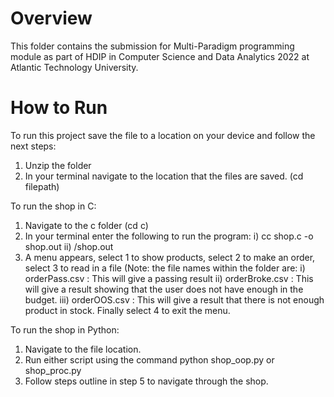 
# Overview
This folder contains the submission for Multi-Paradigm programming module as part of HDIP in Computer Science and Data Analytics 2022 at Atlantic Technology University. 

# How to Run
To run this project save the file to a location on your device and follow the next steps:
1. Unzip the folder 
2. In your terminal navigate to the location that the files are saved. (cd filepath)

To run the shop in C:
1. Navigate to the c folder (cd c)
2. In your terminal enter the following to run the program:
                    i) cc shop.c -o shop.out
                    ii) /shop.out 
3. A menu appears, select 1 to show products, select 2 to make an order, select 3 to read in a file (Note: the file names within the folder are:
                    i) orderPass.csv : This will give a passing result
                    ii) orderBroke.csv : This will give a result showing that the user does not have enough in the budget.
                    iii) orderOOS.csv : This will give a result that there is not enough product in stock. 
    Finally select 4 to exit the menu. 

To run the shop in Python:
1. Navigate to the file location. 
2. Run either script using the command python shop_oop.py or shop_proc.py
3. Follow steps outline in step 5 to navigate through the shop.
